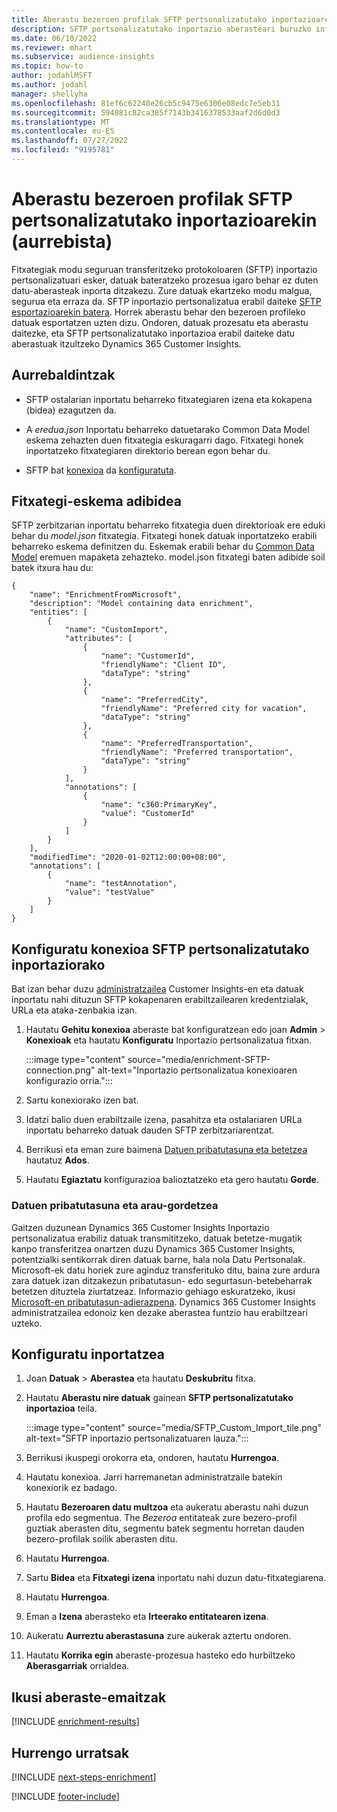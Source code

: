 ```yaml
---
title: Aberastu bezeroen profilak SFTP pertsonalizatutako inportazioarekin (aurrebista)
description: SFTP pertsonalizatutako inportazio aberasteari buruzko informazio orokorra.
ms.date: 06/10/2022
ms.reviewer: mhart
ms.subservice: audience-insights
ms.topic: how-to
author: jodahlMSFT
ms.author: jodahl
manager: shellyha
ms.openlocfilehash: 81ef6c62240e26cb5c9475e6306e08edc7e5eb31
ms.sourcegitcommit: 594081c82ca385f7143b3416378533aaf2d6d0d3
ms.translationtype: MT
ms.contentlocale: eu-ES
ms.lasthandoff: 07/27/2022
ms.locfileid: "9195781"
---
```

# <a name="enrich-customer-profiles-with-sftp-custom-import-preview"></a>Aberastu bezeroen profilak SFTP pertsonalizatutako inportazioarekin (aurrebista)

Fitxategiak modu seguruan transferitzeko protokoloaren (SFTP) inportazio pertsonalizatuari esker, datuak bateratzeko prozesua igaro behar ez duten datu-aberasteak inporta ditzakezu. Zure datuak ekartzeko modu malgua, segurua eta erraza da. SFTP inportazio pertsonalizatua erabil daiteke [SFTP esportazioarekin batera](export-sftp.md). Horrek aberastu behar den bezeroen profileko datuak esportatzen uzten dizu. Ondoren, datuak prozesatu eta aberastu daitezke, eta SFTP pertsonalizatutako inportazioa erabil daiteke datu aberastuak itzultzeko Dynamics 365 Customer Insights.

## <a name="prerequisites"></a>Aurrebaldintzak

- SFTP ostalarian inportatu beharreko fitxategiaren izena eta kokapena (bidea) ezagutzen da.

- A *eredua.json* Inportatu beharreko datuetarako Common Data Model eskema zehazten duen fitxategia eskuragarri dago. Fitxategi honek inportatzeko fitxategiaren direktorio berean egon behar du.

- SFTP bat [konexioa](connections.md) da [konfiguratuta](#configure-the-connection-for-sftp-custom-import).

## <a name="file-schema-example"></a>Fitxategi-eskema adibidea

SFTP zerbitzarian inportatu beharreko fitxategia duen direktorioak ere eduki behar du *model.json* fitxategia. Fitxategi honek datuak inportatzeko erabili beharreko eskema definitzen du. Eskemak erabili behar du [Common Data Model](/common-data-model/) eremuen mapaketa zehazteko. model.json fitxategi baten adibide soil batek itxura hau du:

```
{
    "name": "EnrichmentFromMicrosoft",
    "description": "Model containing data enrichment",
    "entities": [
        {
            "name": "CustomImport",
            "attributes": [
                {
                    "name": "CustomerId",
                    "friendlyName": "Client ID",
                    "dataType": "string"
                },
                {
                    "name": "PreferredCity",
                    "friendlyName": "Preferred city for vacation",
                    "dataType": "string"
                },
                {
                    "name": "PreferredTransportation",
                    "friendlyName": "Preferred transportation",
                    "dataType": "string"
                }
            ],
            "annotations": [
                {
                    "name": "c360:PrimaryKey",
                    "value": "CustomerId"
                }
            ]
        }
    ],
    "modifiedTime": "2020-01-02T12:00:00+08:00",
    "annotations": [
        {
            "name": "testAnnotation",
            "value": "testValue"
        }
    ]
}
```

## <a name="configure-the-connection-for-sftp-custom-import"></a>Konfiguratu konexioa SFTP pertsonalizatutako inportaziorako

Bat izan behar duzu [administratzailea](permissions.md#admin) Customer Insights-en eta datuak inportatu nahi dituzun SFTP kokapenaren erabiltzailearen kredentzialak, URLa eta ataka-zenbakia izan.

1. Hautatu **Gehitu konexioa** aberaste bat konfiguratzean edo joan **Admin** > **Konexioak** eta hautatu **Konfiguratu** Inportazio pertsonalizatua fitxan.

   :::image type="content" source="media/enrichment-SFTP-connection.png" alt-text="Inportazio pertsonalizatua konexioaren konfigurazio orria.":::

1. Sartu konexiorako izen bat.

1. Idatzi balio duen erabiltzaile izena, pasahitza eta ostalariaren URLa inportatu beharreko datuak dauden SFTP zerbitzariarentzat.

1. Berrikusi eta eman zure baimena [Datuen pribatutasuna eta betetzea](#data-privacy-and-compliance) hautatuz **Ados**.

1. Hautatu **Egiaztatu** konfigurazioa balioztatzeko eta gero hautatu **Gorde**.

### <a name="data-privacy-and-compliance"></a>Datuen pribatutasuna eta arau-gordetzea

Gaitzen duzunean Dynamics 365 Customer Insights Inportazio pertsonalizatua erabiliz datuak transmititzeko, datuak betetze-mugatik kanpo transferitzea onartzen duzu Dynamics 365 Customer Insights, potentzialki sentikorrak diren datuak barne, hala nola Datu Pertsonalak. Microsoft-ek datu horiek zure aginduz transferituko ditu, baina zure ardura zara datuek izan ditzakezun pribatutasun- edo segurtasun-betebeharrak betetzen dituztela ziurtatzeaz. Informazio gehiago eskuratzeko, ikusi [Microsoft-en pribatutasun-adierazpena](https://go.microsoft.com/fwlink/?linkid=396732).
Dynamics 365 Customer Insights administratzailea edonoiz ken dezake aberastea funtzio hau erabiltzeari uzteko.

## <a name="configure-the-import"></a>Konfiguratu inportatzea

1. Joan **Datuak** > **Aberastea** eta hautatu **Deskubritu** fitxa.

1. Hautatu **Aberastu nire datuak** gainean **SFTP pertsonalizatutako inportazioa** teila.

   :::image type="content" source="media/SFTP_Custom_Import_tile.png" alt-text="SFTP inportazio pertsonalizatuaren lauza.":::

1. Berrikusi ikuspegi orokorra eta, ondoren, hautatu **Hurrengoa**.

1. Hautatu konexioa. Jarri harremanetan administratzaile batekin konexiorik ez badago.

1. Hautatu **Bezeroaren datu multzoa** eta aukeratu aberastu nahi duzun profila edo segmentua. The *Bezeroa* entitateak zure bezero-profil guztiak aberasten ditu, segmentu batek segmentu horretan dauden bezero-profilak soilik aberasten ditu.

1. Hautatu **Hurrengoa**.

1. Sartu **Bidea** eta **Fitxategi izena** inportatu nahi duzun datu-fitxategiarena.

1. Hautatu **Hurrengoa**.

1. Eman a **Izena** aberasteko eta **Irteerako entitatearen izena**.

1. Aukeratu **Aurreztu aberastasuna** zure aukerak aztertu ondoren.

1. Hautatu **Korrika egin** aberaste-prozesua hasteko edo hurbiltzeko **Aberasgarriak** orrialdea.

## <a name="view-enrichment-results"></a>Ikusi aberaste-emaitzak

[!INCLUDE [enrichment-results](includes/enrichment-results.md)]

## <a name="next-steps"></a>Hurrengo urratsak

[!INCLUDE [next-steps-enrichment](includes/next-steps-enrichment.md)]

[!INCLUDE [footer-include](includes/footer-banner.md)]
